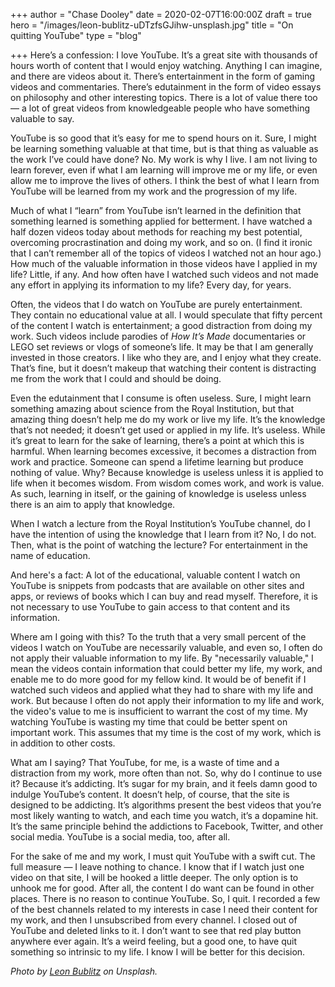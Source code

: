 +++
author = "Chase Dooley"
date = 2020-02-07T16:00:00Z
draft = true
hero = "/images/leon-bublitz-uDTzfsGJihw-unsplash.jpg"
title = "On quitting YouTube"
type = "blog"

+++
Here’s a confession: I love YouTube. It’s a great site with thousands of hours worth of content that I would enjoy watching. Anything I can imagine, and there are videos about it. There’s entertainment in the form of gaming videos and commentaries. There’s edutainment in the form of video essays on philosophy and other interesting topics. There is a lot of value there too — a lot of great videos from knowledgeable people who have something valuable to say.

YouTube is so good that it’s easy for me to spend hours on it. Sure, I might be learning something valuable at that time, but is that thing as valuable as the work I’ve could have done? No. My work is why I live. I am not living to learn forever, even if what I am learning will improve me or my life, or even allow me to improve the lives of others. I think the best of what I learn from YouTube will be learned from my work and the progression of my life.

Much of what I “learn” from YouTube isn’t learned in the definition that something learned is something applied for betterment. I have watched a half dozen videos today about methods for reaching my best potential, overcoming procrastination and doing my work, and so on. (I find it ironic that I can’t remember all of the topics of videos I watched not an hour ago.) How much of the valuable information in those videos have I applied in my life? Little, if any. And how often have I watched such videos and not made any effort in applying its information to my life? Every day, for years.

Often, the videos that I do watch on YouTube are purely entertainment. They contain no educational value at all. I would speculate that fifty percent of the content I watch is entertainment; a good distraction from doing my work. Such videos include parodies of _How It’s Made_ documentaries or LEGO set reviews or vlogs of someone’s life. It may be that I am generally invested in those creators. I like who they are, and I enjoy what they create. That’s fine, but it doesn’t makeup that watching their content is distracting me from the work that I could and should be doing.

Even the edutainment that I consume is often useless. Sure, I might learn something amazing about science from the Royal Institution, but that amazing thing doesn’t help me do my work or live my life. It’s the knowledge that’s not needed; it doesn’t get used or applied in my life. It’s useless. While it’s great to learn for the sake of learning, there’s a point at which this is harmful. When learning becomes excessive, it becomes a distraction from work and practice. Someone can spend a lifetime learning but produce nothing of value. Why? Because knowledge is useless unless it is applied to life when it becomes wisdom. From wisdom comes work, and work is value. As such, learning in itself, or the gaining of knowledge is useless unless there is an aim to apply that knowledge.

When I watch a lecture from the Royal Institution’s YouTube channel, do I have the intention of using the knowledge that I learn from it? No, I do not. Then, what is the point of watching the lecture? For entertainment in the name of education.

And here's a fact: A lot of the educational, valuable content I watch on YouTube is snippets from podcasts that are available on other sites and apps, or reviews of books which I can buy and read myself. Therefore, it is not necessary to use YouTube to gain access to that content and its information.

Where am I going with this? To the truth that a very small percent of the videos I watch on YouTube are necessarily valuable, and even so, I often do not apply their valuable information to my life. By "necessarily valuable," I mean the videos contain information that could better my life, my work, and enable me to do more good for my fellow kind. It would be of benefit if I watched such videos and applied what they had to share with my life and work. But because I often do not apply their information to my life and work, the video's value to me is insufficient to warrant the cost of my time. My watching YouTube is wasting my time that could be better spent on important work. This assumes that my time is the cost of my work, which is in addition to other costs.

What am I saying? That YouTube, for me, is a waste of time and a distraction from my work, more often than not. So, why do I continue to use it? Because it’s addicting. It’s sugar for my brain, and it feels damn good to indulge YouTube’s content. It doesn’t help, of course, that the site is designed to be addicting. It’s algorithms present the best videos that you’re most likely wanting to watch, and each time you watch, it’s a dopamine hit. It’s the same principle behind the addictions to Facebook, Twitter, and other social media. YouTube is a social media, too, after all.

For the sake of me and my work, I must quit YouTube with a swift cut. The full measure — I leave nothing to chance. I know that if I watch just one video on that site, I will be hooked a little deeper. The only option is to unhook me for good. After all, the content I do want can be found in other places. There is no reason to continue YouTube. So, I quit. I recorded a few of the best channels related to my interests in case I need their content for my work, and then I unsubscribed from every channel. I closed out of YouTube and deleted links to it. I don’t want to see that red play button anywhere ever again. It’s a weird feeling, but a good one, to have quit something so intrinsic to my life. I know I will be better for this decision.

_Photo by_ [_Leon Bublitz_](https://unsplash.com/@leon_bublitz "Leon Bublitz on Unsplash") _on Unsplash._